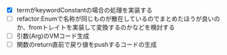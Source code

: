 - [x] termがkeywordConstantの場合の処理を実装する
- [ ] refactor:Enumで名称が同じものが散在しているのでまとめたほうが良いのか、fromトレイトを実装して変換するのかなどを検討する
- [ ] 引数(Arg)のVMコード生成
- [ ] 関数のreturn直前で戻り値をpushするコードの生成